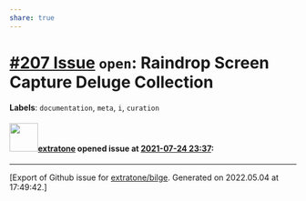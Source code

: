 ```yaml
---
share: true
---
```

# [\#207 Issue](https://github.com/extratone/bilge/issues/207) `open`: Raindrop Screen Capture Deluge Collection
**Labels**: `documentation`, `meta`, `i`, `curation`


#### <img src="https://avatars.githubusercontent.com/u/43663476?u=5047287ff0b8c3ce7f7e5858d204c9b3e57d8e44&v=4" width="50">[extratone](https://github.com/extratone) opened issue at [2021-07-24 23:37](https://github.com/extratone/bilge/issues/207):






-------------------------------------------------------------------------------



[Export of Github issue for [extratone/bilge](https://github.com/extratone/bilge). Generated on 2022.05.04 at 17:49:42.]
